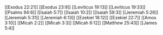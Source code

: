 [[Exodus 22:21]]
[[Exodus 23:9]]
[[Leviticus 19:13]]
[[Leviticus 19:33]]
[[Psalms 94:6]]
[[Isaiah 5:7]]
[[Isaiah 10:2]]
[[Isaiah 59:3]]
[[Jeremiah 5:26]]
[[Jeremiah 5:31]]
[[Jeremiah 6:13]]
[[Ezekiel 18:12]]
[[Ezekiel 22:7]]
[[Amos 3:10]]
[[Micah 2:2]]
[[Micah 3:3]]
[[Micah 6:12]]
[[Matthew 25:43]]
[[James 5:4]]
